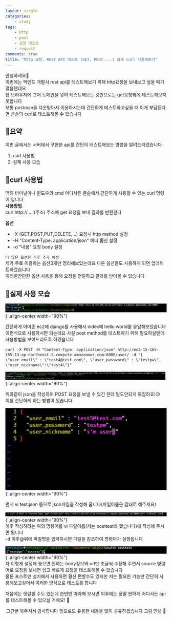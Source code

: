 ```yaml
---
layout: single
categories:
    - study
tags:
    - http
    - post
    - 요청 테스트
    - request
comments: true
title: "http 요청, REST API 테스트 (GET, POST,...) 쉽게 curl 사용해보기"
---
```


안녕하세요👋<br>
이번에는 백엔드 개발시 rest api를 테스트해보기 위해 http요청을 보내보고 싶을 때가 많을텐데요<br>
웹 브라우저에 그저 도메인을 넣어 테스트해보는 것만으로는 get요청밖에 테스트해보지 못합니다<br>
보통 postman을 다운받아서 이용하시는데 간단하게 테스트하고싶을 때 이게 부담된다면 콘솔의 curl로 테스트해볼 수 있습니다<br>

## 🙏요약
이번 글에서는 서버에서 구현한 api를 간단히 테스트해보는 방법을 알려드리겠습니다<br>

1. curl 사용법
2. 실제 사용 모습

## 📝curl 사용법

맥의 터미널이나 윈도우의 cmd 어디서든 콘솔에서 간단하게 사용할 수 있는 curl 명령어 입니다<br>
**사용방법**<br>
curl http://.....(주소) 주소에 get 요청을 보내 결과를 반환한다<br>

**옵션**<br>
- -X (GET,POST,PUT,DELETE,...)              요청시 http method 설정
- -H "Content-Type: application/json"       헤더 옵션 설정
- -d "내용"                                  요청 body 설정

`더 많은 옵션은 추후 추가 예정` <br>
제가 주로 이용하는 옵션3개만 정리해보았는데요 다른 옵션들도 사용하게 되면 업데이트하겠습니다<br>
이러한간단한 옵션 사용을 통해 요청을 전달하고 결과를 받아볼 수 있습니다<br>

## 👀실제 사용 모습

![image](/assets/images/0730_31/curl_1.png){:.align-center width="90%"}  <br>

간단하게 아마존 ec2에 django를 사용해서 index에 hello world를 응답해보았습니다<br>
이런식으로 사용하시면 되는데요 사실 post method를 테스트하기 위해 필요하실텐데 사용방법을 보여드리도록 하겠습니다<br>

```
curl -X POST -H "Content-Type: application/json" http://ec2-15-165-155-13.ap-northeast-2.compute.amazonaws.com:8000/user/ -d "{ \"user_email\" : \"test4@test.com\", \"user_password\" : \"testpw\", \"user_nickname\":\"test4\"}"
```

![image](/assets/images/0730_31/curl_2.png){:.align-center width="90%"}  <br>

위와같이 json을 작성하여 POST 요청을 보낼 수 있긴 한데 말도안되게 복잡하죠!😥<br>
이를 간단하게 하는 방법이 있습니다<br>

![image](/assets/images/0730_31/curl_3.png){:.align-center width="90%"}  <br>

먼저 vi test.json 등으로 json파일을 작성해 줍니다(파일이름은 맘대로 해주세요)<br>

![image](/assets/images/0730_31/curl_4.png){:.align-center width="90%"}  <br>
이후 작성하려는 위의 명령어를 vi 파일이름(저는 posttest라 했습니다)에 작성해 주시면 됩니다<br>
-d 이후@뒤에 파일명을 입력하시면 파일을 참조하여 명령어가 실행됩니다<br>

![image](/assets/images/0730_31/curl_5.png){:.align-center width="90%"}  <br>
자 이렇게 설정해 놓으면 원하는 body정보와 url만 조금씩 수정해 주면서 source 명령어로 요청을 보내면 쉽고 빠르게 요청을 테스트해볼 수 있습니다<br>
물론 포스트맨 설치해서 사용하면 훨신 편할수도 있지만 저는 필요한 기능만 간단히 사용해보고싶어서 이러한 방식으로 테스트를 합니다<br>

처음에는 헷갈릴 수도 있는데 한번만 따라해 보시면 이후에는 정말 편하게 어디서든 api를 테스트해볼 수 있으실 거에요! 🌟<br>

<center>그긴글 봐주셔서 감사합니다 앞으로도 유용한 내용을 많이 공유하겠습니다 그럼 안녕 👋</center>